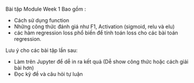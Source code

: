 Bài tập Module Week 1 Bao gồm :
+ Cách sử dụng function
+ Những công thức đánh giá như F1, Activation (sigmoid, relu và elu)
+ các hàm regression loss phổ biến để tính toán loss cho các bài toán regression.

Lưu ý cho các bài tập lần sau:
+ Làm trên Jupyter để dễ in ra kết quả (Dễ show công thức hoặc cách giải bài hơn)
+ Đọc kỹ đề và câu hỏi tự luận